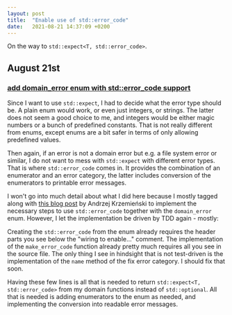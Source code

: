 ```yaml
---
layout: post
title:  "Enable use of std::error_code"
date:   2021-08-21 14:37:09 +0200
---
```


On the way to `std::expect<T, std::error_code>`.
<!--more-->

## August 21st

### [add domain_error enum with std::error_code support](https://github.com/arnemertz/fix/commit/73469cb2c5286a6424f60cb0bd2aea2570a5c62c)

Since I want to use `std::expect`, I had to decide what the error type should be. A plain enum would work, or even just integers, or strings. The latter does not seem a good choice to me, and integers would be either magic numbers or a bunch of predefined constants. That is not really different from enums, except enums are a bit safer in terms of only allowing predefined values.

Then again, if an error is not a domain error but e.g. a file system error or similar, I do not want to mess with `std::expect` with different error types. That is where `std::error_code` comes in. It provides the combination of an enumerator and an error category, the latter includes conversion of the enumerators to printable error messages.

I won't go into much detail about what I did here because I mostly tagged along with [this blog post](https://akrzemi1.wordpress.com/2017/07/12/your-own-error-code/) by Andrzej Krzemieński to implement the necessary steps to use `std::error_code` together with the `domain_error` enum. However, I let the implementation be driven by TDD again - mostly: 

Creating the `std::error_code` from the enum already requires the header parts you see below the "wiring to enable..." comment. The implementation of the `make_error_code` function already pretty much requires all you see in the source file. The only thing I see in hindsight that is not test-driven is the implementation of the `name` method of the fix error category. I should fix that soon.

Having these few lines is all that is needed to return `std::expect<T, std::error_code>` from my domain functions instead of `std::optional`. All that is needed is adding enumerators to the enum as needed, and implementing the conversion into readable error messages.
